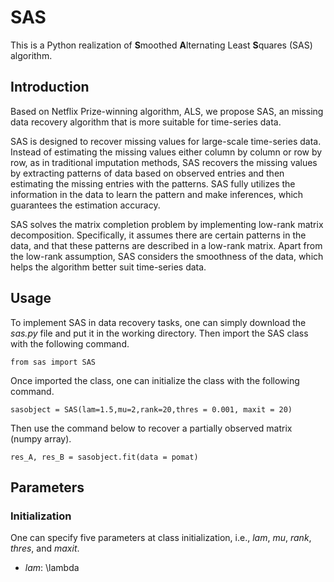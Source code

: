 # SAS
This is a Python realization of **S**moothed **A**lternating Least **S**quares (SAS) algorithm.

## Introduction

Based on Netflix Prize-winning algorithm, ALS, we propose SAS, an missing data recovery algorithm that is more suitable for time-series data.

SAS is designed to recover missing values for large-scale time-series data. Instead of estimating the missing values either column by column or row by row, as in traditional imputation methods, SAS recovers the missing values by extracting patterns of data based on observed entries and then estimating the missing entries with the patterns. SAS fully utilizes the information in the data to learn the pattern and make inferences, which guarantees the estimation accuracy.

SAS solves the matrix completion problem by implementing low-rank matrix decomposition. Specifically, it assumes there are certain patterns in the data, and that these patterns are described in a low-rank matrix. Apart from the low-rank assumption, SAS considers the smoothness of the data, which helps the algorithm better suit time-series data.

## Usage

To implement SAS in data recovery tasks, one can simply download the *sas.py* file and put it in the working directory. Then import the SAS class with the following command.

`from sas import SAS`

Once imported the class, one can initialize the class with the following command.

`sasobject = SAS(lam=1.5,mu=2,rank=20,thres = 0.001, maxit = 20)`

Then use the command below to recover a partially observed matrix (numpy array).

`res_A, res_B = sasobject.fit(data = pomat)`


## Parameters
### Initialization

One can specify five parameters at class initialization, i.e., *lam*, *mu*, *rank*, *thres*, and *maxit*. 

* *lam*: \lambda
